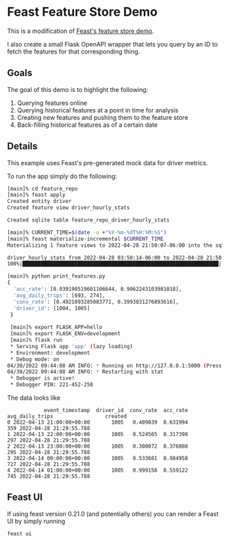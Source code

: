 # Feast Feature Store Demo

This is a modification of [Feast's feature store demo](https://docs.feast.dev/getting-started/quickstart).

I also create a small Flask OpenAPI wrapper that lets you query
by an ID to fetch the features for that corresponding thing.

## Goals

The goal of this demo is to highlight the following:

1. Querying features online
2. Querying historical features at a point in time for analysis
3. Creating new features and pushing them to the feature store
4. Back-filling historical features as of a certain date

## Details 
This example uses Feast's pre-generated mock data for driver metrics.

To run the app simply do the following:

```bash
[main]% cd feature_repo
[main]% feast apply
Created entity driver
Created feature view driver_hourly_stats

Created sqlite table feature_repo_driver_hourly_stats

[main]% CURRENT_TIME=$(date -u +"%Y-%m-%dT%H:%M:%S")
[main]% feast materialize-incremental $CURRENT_TIME
Materializing 1 feature views to 2022-04-28 21:50:07-06:00 into the sqlite online store.

driver_hourly_stats from 2022-04-28 03:50:14-06:00 to 2022-04-28 21:50:07-06:00:
100%|████████████████████████████████████████████████████████████████| 5/5 [00:00<00:00, 389.52it/s]

[main]% python print_features.py 
{
  'acc_rate': [0.039190519601106644, 0.9062243103981018],
  'avg_daily_trips': [693, 274],
  'conv_rate': [0.4921093285083771, 0.3993831276893616],
  'driver_id': [1004, 1005]
 }
 
 [main]% export FLASK_APP=hello
 [main]% export FLASK_ENV=development
 [main]% flask run
 * Serving Flask app 'app' (lazy loading)
 * Environment: development
 * Debug mode: on
04/30/2022 09:44:08 AM INFO: * Running on http://127.0.0.1:5000 (Press CTRL+C to quit)
04/30/2022 09:44:08 AM INFO: * Restarting with stat
 * Debugger is active!
 * Debugger PIN: 221-452-258
```

The data looks like
```
            event_timestamp  driver_id  conv_rate  acc_rate  avg_daily_trips                 created
0 2022-04-13 21:00:00+00:00       1005   0.409039  0.631994              359 2022-04-28 21:29:55.788
1 2022-04-13 22:00:00+00:00       1005   0.524565  0.317398              297 2022-04-28 21:29:55.788
2 2022-04-13 23:00:00+00:00       1005   0.300072  0.376808              295 2022-04-28 21:29:55.788
3 2022-04-14 00:00:00+00:00       1005   0.533681  0.984958              727 2022-04-28 21:29:55.788
4 2022-04-14 01:00:00+00:00       1005   0.999158  0.559122              745 2022-04-28 21:29:55.788
```

## Feast UI

If using feast version 0.21.0 (and potentially others) you can render a Feast UI by simply running

```
feast ui
```
